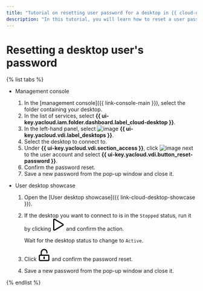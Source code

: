 ```yaml
---
title: "Tutorial on resetting user password for a desktop in {{ cloud-desktop-full-name }}"
description: "In this tutorial, you will learn how to reset a user password for a desktop in {{ cloud-desktop-full-name }}."
---
```


# Resetting a desktop user's password

{% list tabs %}

- Management console

   1. In the [management console]({{ link-console-main }}), select the folder containing your desktop.
   1. In the list of services, select **{{ ui-key.yacloud.iam.folder.dashboard.label_cloud-desktop }}**.
   1. In the left-hand panel, select ![image](../../../_assets/cloud-desktop/desktops.svg) **{{ ui-key.yacloud.vdi.label_desktops }}**.
   1. Select the desktop to connect to.
   1. Under **{{ ui-key.yacloud.vdi.section_access }}**, click ![image](../../../_assets/options.svg) next to the user account and select **{{ ui-key.yacloud.vdi.button_reset-password }}**.
   1. Confirm the password reset.
   1. Save a new password from the pop-up window and close it.

- User desktop showcase

   1. Open the [User desktop showcase]({{ link-cloud-desktop-showcase }}).
   1. If the desktop you want to connect to is in the `Stopped` status, run it by clicking ![image](../../../_assets/cloud-desktop/play.svg) and confirm the action.

      Wait for the desktop status to change to `Active`.
   1. Click ![image](../../../_assets/cloud-desktop/reset.svg) and confirm the password reset.
   1. Save a new password from the pop-up window and close it.

{% endlist %}